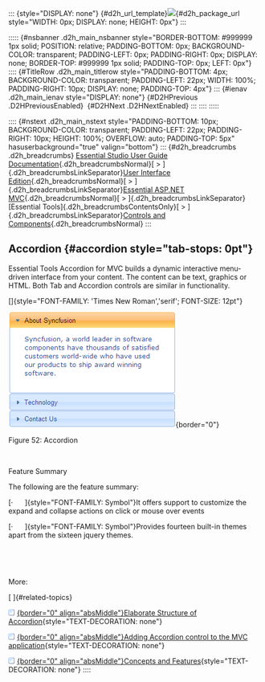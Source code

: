 ::: {style="DISPLAY: none"}
[](ms-xhelp:///?Id=d2h_url_template){#d2h_url_template}![](!package_url!){#d2h_package_url style="WIDTH: 0px; DISPLAY: none; HEIGHT: 0px"}
:::

::::: {#nsbanner .d2h_main_nsbanner style="BORDER-BOTTOM: #999999 1px solid; POSITION: relative; PADDING-BOTTOM: 0px; BACKGROUND-COLOR: transparent; PADDING-LEFT: 0px; PADDING-RIGHT: 0px; DISPLAY: none; BORDER-TOP: #999999 1px solid; PADDING-TOP: 0px; LEFT: 0px"}
:::: {#TitleRow .d2h_main_titlerow style="PADDING-BOTTOM: 4px; BACKGROUND-COLOR: transparent; PADDING-LEFT: 22px; WIDTH: 100%; PADDING-RIGHT: 10px; DISPLAY: none; PADDING-TOP: 4px"}
::: {#ienav .d2h_main_ienav style="DISPLAY: none"}
[](ms-xhelp:///?Id=f0af2fff-6f00-4ca4-85a6-54e41ac5dc96){#D2HPrevious .D2HPreviousEnabled}  [](ms-xhelp:///?Id=287ec098-db31-46bd-96c5-2e14cd9a4947){#D2HNext .D2HNextEnabled}
:::
::::
:::::

:::: {#nstext .d2h_main_nstext style="PADDING-BOTTOM: 10px; BACKGROUND-COLOR: transparent; PADDING-LEFT: 22px; PADDING-RIGHT: 10px; HEIGHT: 100%; OVERFLOW: auto; PADDING-TOP: 5px" hasuserbackground="true" valign="bottom"}
::: {#d2h_breadcrumbs .d2h_breadcrumbs}
[Essential Studio User Guide Documentation](ms-xhelp:///?Id=12457748-09e3-4d74-a240-8e049cedf030){.d2h_breadcrumbsNormal}[ \> ]{.d2h_breadcrumbsLinkSeparator}[User Interface Edition](ms-xhelp:///?Id=c29296b7-531c-413b-a0ec-488ca1f7f669){.d2h_breadcrumbsNormal}[ \> ]{.d2h_breadcrumbsLinkSeparator}[Essential ASP.NET MVC](ms-xhelp:///?Id=4b14e7d1-65c4-4f67-b1aa-2c37709905a5){.d2h_breadcrumbsNormal}[ \> ]{.d2h_breadcrumbsLinkSeparator}[Essential Tools]{.d2h_breadcrumbsContentsOnly}[ \> ]{.d2h_breadcrumbsLinkSeparator}[Controls and Components](ms-xhelp:///?Id=f0af2fff-6f00-4ca4-85a6-54e41ac5dc96){.d2h_breadcrumbsNormal}
:::

## Accordion {#accordion style="tab-stops: 0pt"}

Essential Tools Accordion for MVC builds a dynamic interactive menu-driven interface from your content. The content can be text, graphics or HTML. Both Tab and Accordion controls are similar in functionality.

[]{style="FONT-FAMILY: 'Times New Roman','serif'; FONT-SIZE: 12pt"} 

![Description: C:\\Work Place\\Work Trunk\\features\\SF4718\\Accordion\\introduction.png](ImagesExt/image56_58.png){border="0"}

Figure 52: Accordion

 

Feature Summary

The following are the feature summary:

[·      ]{style="FONT-FAMILY: Symbol"}It offers support to customize the expand and collapse actions on click or mouse over events

[·      ]{style="FONT-FAMILY: Symbol"}Provides fourteen built-in themes apart from the sixteen jquery themes.

 

 

More:

[ ]{#related-topics}

[![](button.gif){border="0" align="absMiddle"}Elaborate Structure of Accordion](ms-xhelp:///?Id=287ec098-db31-46bd-96c5-2e14cd9a4947){style="TEXT-DECORATION: none"}

[![](button.gif){border="0" align="absMiddle"}Adding Accordion control to the MVC application](ms-xhelp:///?Id=68bc2227-aae9-4296-af52-07e49629afe3){style="TEXT-DECORATION: none"}

[![](button.gif){border="0" align="absMiddle"}Concepts and Features](ms-xhelp:///?Id=761a3e10-7b0d-4dbd-bbf0-9ffb8202a10a){style="TEXT-DECORATION: none"}
::::

